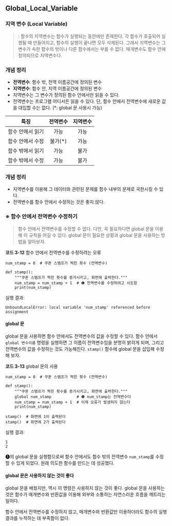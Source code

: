 ## Global_Local_Variable



### 지역 변수 (Local Variable)

> : 함수의 지역변수는 함수가 실행되는 동안에만 존재한다. 각 함수가 호출되어 실행될 때 만들어지고, 함수의 실행이 끝나면 모두 삭제된다. 그래서 지역변수는 그 변수가 속한 함수의 밖이나 다른 함수에서는 부를 수 없다. 매개변수도 함수 안에 정의되므로 지역변수다. 



### 개념 정리 

- **전역변수**: 함수 밖, 전역 이름공간에 정의된 변수
- **지역변수**: 함수 안, 지역 이름공간에 정의된 변수
- 지역변수는 그 변수가 정의된 함수 안에서만 읽을 수 있다.
- 전역변수는 프로그램 어디서든 읽을 수 있다. 단, 함수 안에서 전역변수에 새로운 값을 대입할 수는 없다. (*: global 문 사용시 가능)

|       특징       | 전역변수 | 지역변수 |
| :--------------: | :------: | :------: |
| 함수 안에서 읽기 |   가능   |   가능   |
| 함수 안에서 수정 | 불가(*)  |   가능   |
| 함수 밖에서 읽기 |   가능   |   불가   |
| 함수 밖에서 수정 |   가능   |   불가   |



### 개념 정리

- 지역변수를 이용해 그 데이터와 관련된 문제를 함수 내부의 문제로 국한시킬 수 있다.
- 전역변수를 함수 안에서 수정하는 것은 좋지 않다.





### ※ 함수 안에서 전역변수 수정하기

> 함수 안에서 전역변수를 수정할 수 없다. 다만, 꼭 필요하다면 global 문을 이용해 이 규칙을 어길 수 있다. global 문이 필요한 상황과 global 문을 사용하는 방법을 알아보자.

**코드 3-12** 함수 안에서 전역변수를 수정하려는 오류

```
num_stamp = 0  # 쿠폰 스탬프가 찍힌 횟수 (전역변수)

def stamp():
    """쿠폰 스탬프가 찍힌 횟수를 증가시키고, 화면에 출력한다."""
    num_stamp = num_stamp + 1  # ❶ 전역변수를 수정하려고 시도함
    print(num_stamp)
```

실행 결과:

```
UnboundLocalError: local variable 'num_stamp' referenced before assignment
```



#### global 문

global 문을 사용하면 함수 안에서도 전역변수의 값을 수정할 수 있다. 함수 안에서 `global 변수이름` 명령을 실행하면 그 이름이 전역변수임을 분명히 밝히게 되며, 그리고 전역변수의 값을 수정하는 것도 가능해진다. `stamp()` 함수에 global 문을 삽입해 수정해 보자.

**코드 3-13** global 문의 사용

```
num_stamp = 0  # 쿠폰 스탬프가 찍힌 횟수 (전역변수)

def stamp():
    """쿠폰 스탬프가 찍힌 횟수를 증가시키고, 화면에 출력한다."""
    global num_stamp           # ❶ num_stamp는 전역변수다
    num_stamp = num_stamp + 1  # 이제 오류가 발생하지 않는다
    print(num_stamp)

stamp()  # 화면에 1이 출력된다
stamp()  # 화면에 2가 출력된다
```

실행 결과:

```
1
2
```

❶의 global 문을 실행함으로써 함수 안에서도 함수 밖의 전역변수 `num_stamp`를 수정할 수 있게 되었다. 원래 의도한 함수를 만드는 데 성공했다.

#### global 문은 사용하지 않는 것이 좋다

global 문을 배웠지만, 역시 이 명령은 사용하지 않는 것이 좋다. global 문을 사용하는 것은 함수가 매개변수와 반환값을 이용해 외부와 소통하는 자연스러운 흐름을 깨트리는 일이다.

함수 안에서 전역변수를 수정하지 않고, 매개변수와 반환값만 이용하더라도 함수의 실행 결과를 누적하는 데 부족함이 없다.

